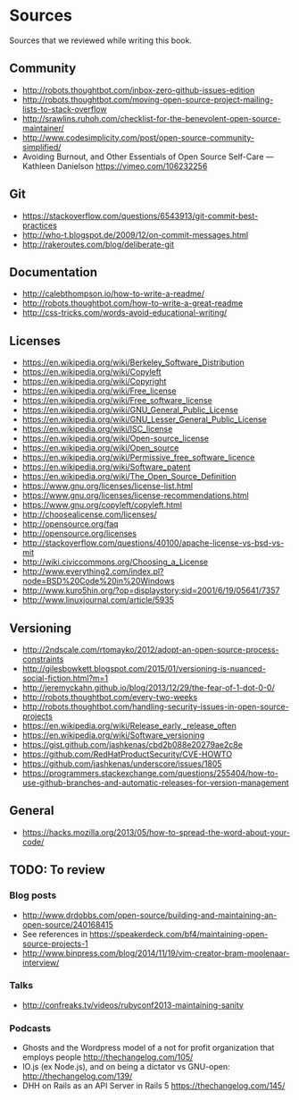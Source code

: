 # Sources

Sources that we reviewed while writing this book.

## Community

* http://robots.thoughtbot.com/inbox-zero-github-issues-edition
* http://robots.thoughtbot.com/moving-open-source-project-mailing-lists-to-stack-overflow
* http://srawlins.ruhoh.com/checklist-for-the-benevolent-open-source-maintainer/
* http://www.codesimplicity.com/post/open-source-community-simplified/
* Avoiding Burnout, and Other Essentials of Open Source Self-Care — Kathleen
    Danielson https://vimeo.com/106232256

## Git

* https://stackoverflow.com/questions/6543913/git-commit-best-practices
* http://who-t.blogspot.de/2009/12/on-commit-messages.html
* http://rakeroutes.com/blog/deliberate-git

## Documentation

* http://calebthompson.io/how-to-write-a-readme/
* http://robots.thoughtbot.com/how-to-write-a-great-readme
* http://css-tricks.com/words-avoid-educational-writing/

## Licenses

* https://en.wikipedia.org/wiki/Berkeley_Software_Distribution
* https://en.wikipedia.org/wiki/Copyleft
* https://en.wikipedia.org/wiki/Copyright
* https://en.wikipedia.org/wiki/Free_license
* https://en.wikipedia.org/wiki/Free_software_license
* https://en.wikipedia.org/wiki/GNU_General_Public_License
* https://en.wikipedia.org/wiki/GNU_Lesser_General_Public_License
* https://en.wikipedia.org/wiki/ISC_license
* https://en.wikipedia.org/wiki/Open-source_license
* https://en.wikipedia.org/wiki/Open_source
* https://en.wikipedia.org/wiki/Permissive_free_software_licence
* https://en.wikipedia.org/wiki/Software_patent
* https://en.wikipedia.org/wiki/The_Open_Source_Definition
* https://www.gnu.org/licenses/license-list.html
* https://www.gnu.org/licenses/license-recommendations.html
* https://www.gnu.org/copyleft/copyleft.html
* http://choosealicense.com/licenses/
* http://opensource.org/faq
* http://opensource.org/licenses
* http://stackoverflow.com/questions/40100/apache-license-vs-bsd-vs-mit
* http://wiki.civiccommons.org/Choosing_a_License
* http://www.everything2.com/index.pl?node=BSD%20Code%20in%20Windows
* http://www.kuro5hin.org/?op=displaystory;sid=2001/6/19/05641/7357
* http://www.linuxjournal.com/article/5935

## Versioning

* http://2ndscale.com/rtomayko/2012/adopt-an-open-source-process-constraints
* http://gilesbowkett.blogspot.com/2015/01/versioning-is-nuanced-social-fiction.html?m=1
* http://jeremyckahn.github.io/blog/2013/12/29/the-fear-of-1-dot-0-0/
* http://robots.thoughtbot.com/every-two-weeks
* http://robots.thoughtbot.com/handling-security-issues-in-open-source-projects
* https://en.wikipedia.org/wiki/Release_early,_release_often
* https://en.wikipedia.org/wiki/Software_versioning
* https://gist.github.com/jashkenas/cbd2b088e20279ae2c8e
* https://github.com/RedHatProductSecurity/CVE-HOWTO
* https://github.com/jashkenas/underscore/issues/1805
* https://programmers.stackexchange.com/questions/255404/how-to-use-github-branches-and-automatic-releases-for-version-management

## General

* https://hacks.mozilla.org/2013/05/how-to-spread-the-word-about-your-code/

## TODO: To review

### Blog posts

* http://www.drdobbs.com/open-source/building-and-maintaining-an-open-source/240168415
* See references in https://speakerdeck.com/bf4/maintaining-open-source-projects-1
* http://www.binpress.com/blog/2014/11/19/vim-creator-bram-moolenaar-interview/

### Talks

* http://confreaks.tv/videos/rubyconf2013-maintaining-sanity

### Podcasts

* Ghosts and the Wordpress model of a not for profit organization that employs
    people http://thechangelog.com/105/
* IO.js (ex Node.js), and on being a dictator vs GNU-open:
    http://thechangelog.com/139/
* DHH on Rails as an API Server in Rails 5 https://thechangelog.com/145/
